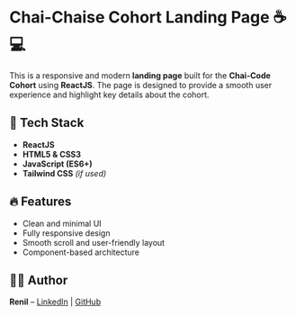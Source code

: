 # Chai-Chaise Cohort Landing Page ☕💻

This is a responsive and modern **landing page** built for the **Chai-Code Cohort** using **ReactJS**. The page is designed to provide a smooth user experience and highlight key details about the cohort.

## 🚀 Tech Stack

- **ReactJS**
- **HTML5 & CSS3**
- **JavaScript (ES6+)**
- **Tailwind CSS** *(if used)*

## 🔥 Features

- Clean and minimal UI
- Fully responsive design
- Smooth scroll and user-friendly layout
- Component-based architecture

## 🧑‍💻 Author

**Renil** – [LinkedIn](https://www.linkedin.com/in/renilgarala) | [GitHub](https://github.com/RenilGarala)
